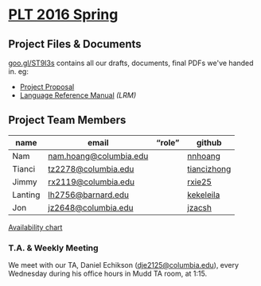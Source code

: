 # [PLT 2016 Spring](http://www.cs.columbia.edu/~sedwards/classes/2016/4115-spring/index.html)

## Project Files & Documents

[goo.gl/ST9I3s](https://goo.gl/ST9I3s) contains all our drafts, documents, final
PDFs we've handed in. eg:
- [Project Proposal](https://drive.google.com/file/d/1vwV6nNTylikhsjUWWYB0BBrInuwZ4OZ5WZyC11K7jYePCuM8EMZ8WPW4motcqm5cziZKHFPD7UtOvflY/view)
- [Language Reference Manual](https://goo.gl/VJcW5Z) _(LRM)_

## Project Team Members

| name | email | “role” | github
|------|-------|--------|---------
| Nam     | nam.hoang@columbia.edu |  | [nnhoang](https://github.com/nnhoang)
| Tianci  | tz2278@columbia.edu    |  | [tiancizhong](https://github.com/tiancizhong)
| Jimmy   | rx2119@columbia.edu    |  | [rxie25](https://github.com/rxie25)
| Lanting | lh2756@barnard.edu     |  | [kekeleila](https://github.com/kekeleila)
| Jon     | jz2648@columbia.edu    |  | [jzacsh](https://github.com/jzacsh)

[Availability chart](http://www.when2meet.com/?4146526­JMFYKY)

### T.A. & Weekly Meeting
We meet with our TA, Daniel Echikson (dje2125@columbia.edu), every Wednesday
during his office hours in Mudd TA room, at 1:15.
